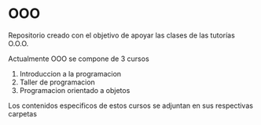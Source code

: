 # OOO
Repositorio creado con el objetivo de apoyar las clases de las tutorías O.O.O.


Actualmente OOO se compone de 3 cursos

1. Introduccion a la programacion
2. Taller de programacion 
3. Programacion orientado a objetos

Los contenidos especificos de estos cursos se adjuntan en sus respectivas carpetas